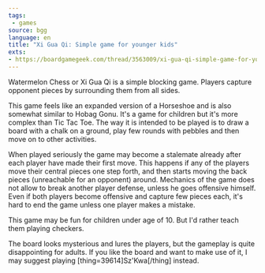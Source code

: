 ```yaml
---
tags:
 - games
source: bgg
language: en
title: "Xi Gua Qi: Simple game for younger kids"
exts:
- https://boardgamegeek.com/thread/3563009/xi-gua-qi-simple-game-for-younger-kids
---
```

Watermelon Chess or Xi Gua Qi is a simple blocking game. Players capture opponent pieces by surrounding them from all sides.

This game feels like an expanded version of a Horseshoe and is also somewhat similar to Hobag Gonu. It's a game for children but it's more complex than Tic Tac Toe. The way it is intended to be played is to draw a board with a chalk on a ground, play few rounds with pebbles and then move on to other activities.

When played seriously the game may become a stalemate already after each player have made their first move. This happens if any of the players move their central pieces one step forth, and then starts moving the back pieces (unreachable for an opponent) around. Mechanics of the game does not allow to break another player defense, unless he goes offensive himself. Even if both players become offensive and capture few pieces each, it's hard to end the game unless one player makes a mistake.

This game may be fun for children under age of 10. But I'd rather teach them playing checkers.

The board looks mysterious and lures the players, but the gameplay is quite disappointing for adults. If you like the board and want to make use of it, I may suggest playing [thing=39614]Sz'Kwa[/thing] instead.


